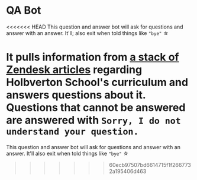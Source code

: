 # QA Bot

<<<<<<< HEAD
This question and answer bot will ask for questions and answer with an answer. It'll; also exit when told things like `"bye"` ☆


It pulls information from [a stack of Zendesk articles](./data/ZendeskArticles/) regarding Holbverton School's curriculum and answers questions about it. Questions that cannot be answered are answered with `Sorry, I do not understand your question.`
=======
This question and answer bot will ask for questions and answer with an answer. It'll also exit when told things like `"bye"` ☆
>>>>>>> 60ecb97507bd6614715f1f2667732a195406d463
